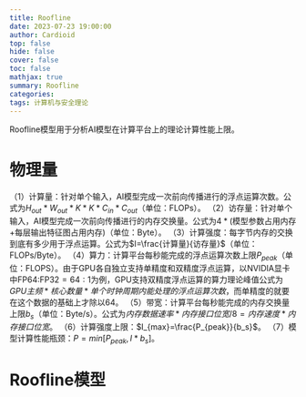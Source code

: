 ```yaml
---
title: Roofline
date: 2023-07-23 19:00:00
author: Cardioid
top: false
hide: false
cover: false
toc: false
mathjax: true
summary: Roofline
categories: 
tags: 计算机与安全理论
---
```

Roofline模型用于分析AI模型在计算平台上的理论计算性能上限。
# 物理量
（1）计算量：针对单个输入，AI模型完成一次前向传播进行的浮点运算次数。公式为$H_{out}*W_{out}*K*K*C_{in}*C_{out}$（单位：FLOPs）。
（2）访存量：针对单个输入，AI模型完成一次前向传播进行的内存交换量。公式为$4*($模型参数占用内存$+$每层输出特征图占用内存$)$（单位：Byte）。
（3）计算强度：每字节内存的交换到底有多少用于浮点运算。公式为$I=\frac{计算量}{访存量}$（单位：FLOPs/Byte）。
（4）算力：计算平台每秒能完成的浮点运算次数上限$P_{peak}$（单位：FLOPS）。由于GPU各自独立支持单精度和双精度浮点运算，以NVIDIA显卡中FP64$:$FP32$=64:1$为例，GPU支持双精度浮点运算的算力理论峰值公式为$GPU主频*核心数量*单个时钟周期内能处理的浮点运算次数$，而单精度的就要在这个数据的基础上才除以$64$。
（5）带宽：计算平台每秒能完成的内存交换量上限$b_s$（单位：Byte/s）。公式为$内存数据速率*内存接口位宽/8=内存速度*内存接口位宽$。
（6）计算强度上限：$I_{max}=\frac{P_{peak}}{b_s}$。
（7）模型计算性能瓶颈：$P=min[P_{peak},I*b_s]$。
# Roofline模型

